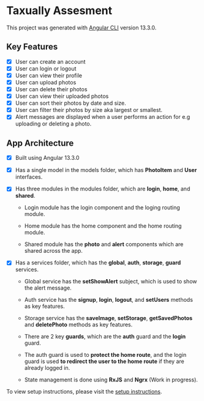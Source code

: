 # Taxually Assesment

This project was generated with [Angular CLI](https://github.com/angular/angular-cli) version 13.3.0.

## Key Features

- [x] User can create an account
- [x] User can login or logout
- [x] User can view their profile
- [x] User can upload photos
- [x] User can delete their photos
- [x] User can view their uploaded photos
- [x] User can sort their photos by date and size.
- [x] User can filter their photos by size aka largest or smallest.
- [x] Alert messages are displayed when a user performs an action for e.g uploading or deleting a photo.

## App Architecture

- [x] Built using Angular 13.3.0
- [x] Has a single model in the models folder, which has **PhotoItem** and **User** interfaces.
- [x] Has three modules in the modules folder, which are **login**, **home**, and **shared**.

  - Login module has the login component and the loging routing module.

  - Home module has the home component and the home routing module.

  - Shared module has the **photo** and **alert** components which are shared across the app.

- [x] Has a services folder, which has the **global**, **auth**, **storage**, **guard** services.

  - Global service has the **setShowAlert** subject, which is used to show the alert message.

  - Auth service has the **signup**, **login**, **logout**, and **setUsers** methods as key features.

  - Storage service has the **saveImage**, **setStorage**, **getSavedPhotos** and **deletePhoto** methods as key features.

  - There are 2 key **guards**, which are the **auth** guard and the **login** guard.

  - The auth guard is used to **protect the home route**, and the login guard is used **to redirect the user to the home route** if they are already logged in.

  - State management is done using **RxJS** and **Ngrx** (Work in progress).

To view setup instructions, please visit the [setup instructions]('https://github.com/mayeedwin/taxually-app/blob/main/SETUP.md').
